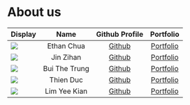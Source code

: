 # About us

Display |    Name    |              Github Profile              | Portfolio 
--------|:----------:|:----------------------------------------:|:---------:
![](https://avatars.githubusercontent.com/u/66578794?v=4) | Ethan Chua | [Github](https://github.com/rcpilot1604) | [Portfolio](https://urbanmakerkraft.com/blog)
![](https://avatars.githubusercontent.com/u/88239903?s=400&v=4) | Jin Zihan | [Github](https://github.com/jinzihan2002) | [Portfolio](https://github.com/jinzihan2002)
![](https://avatars.githubusercontent.com/u/123711939?v=4) | Bui The Trung | [Github](https://github.com/TrungBui32) | [Portfolio](docs/team/trungbui.md)
![](https://avatars.githubusercontent.com/u/142168995?v=4) | Thien Duc | [Github](https://github.com/ThienDuc3112) | [Portfolio](docs/team/thienduc.md)
![](https://nusescholars.com/wp-content/uploads/2024/01/screenshot-2023-08-22-at-17-10-39-40yeekian-e280a2_yee-kian-lim.png) | Lim Yee Kian | [Github](https://github.com/yeekian) | [Portfolio](docs/team/yeekian.md)
